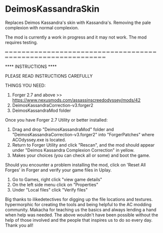 # DeimosKassandraSkin
Replaces Deimos Kassandra's skin with Kassandra's. Removing the pale complexion with normal complexion.

The mod is currently a work in progress and it may not work. The mod requires testing.

═ ═ ═ ═ ═ ═ ═ ═ ═ ═ ═ ═ ═ ═ ═ ═ ═ ═ ═ ═ ═ ═ ═ ═ ═ ═ ═ ═ ═ ═ ═ ═ ═ ═ ═ ═ ═ ═ ═ ═ ═ ═ ═ ═ ═ ═ ═ ═ ═ ═ ═ ═ ═ ═ ═ ═ ═ ═ ═ ═

**** INSTRUCTIONS ****

PLEASE READ INSTRUCTIONS CAREFULLY

THINGS YOU NEED:
1) Forger 2.7 and above >> https://www.nexusmods.com/assassinscreedodyssey/mods/42
2) DeimosKassandraCorrection-v3.forger2
3) DeimosKassandraMod folder

Once you have Forger 2.7 Utility or better installed:
1) Drag and drop "DeimosKassandraMod" folder and "DeimosKassandraCorrection-v3.forger2" into "ForgerPatches" where ACOdyssey.exe is located.
2) Return to Forger Utility and click "Rescan",  and the mod should appear under "Deimos Kassandra Complexion Correction" in yellow.
3) Makes your choices (you can check all or some) and boot the game.

Should you encounter a problem installing the mod, click on 'Reset All Forges' in Forger and verify your game files in Uplay.
1) Go to Games, right click "view game details"
2) On the left side menu click on "Properties"
3) Under "Local files" click "Verify files"

Big thanks to ilikedetectives for digging up the file locations and textures. hypermorphic for creating the tools and being helpful to the AC modding community. Makacha for teaching us the basics and always lending a hand when help was needed. The above wouldn't have been possible without the help of those involved and the people that inspires us to do so every day. Thank you all!
